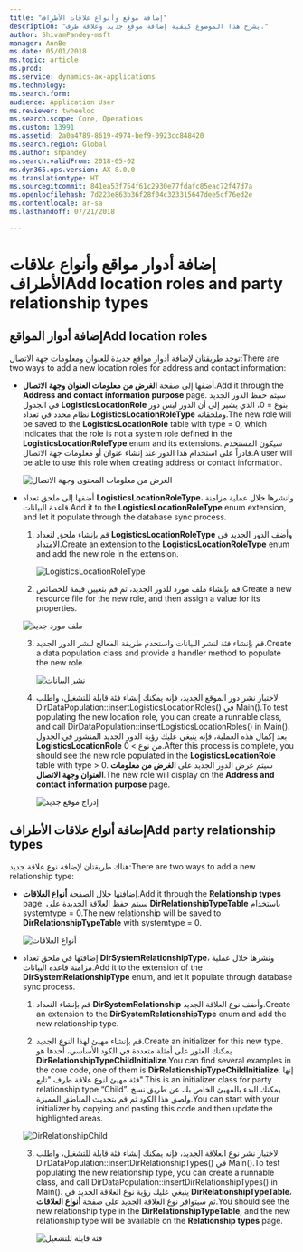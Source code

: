 ```yaml
---
title: "إضافة موقع وأنواع علاقات الأطراف"
description: "يشرح هذا الموضوع كيفية إضافة موقع جديد وعلاقة طرف."
author: ShivamPandey-msft
manager: AnnBe
ms.date: 05/01/2018
ms.topic: article
ms.prod: 
ms.service: dynamics-ax-applications
ms.technology: 
ms.search.form: 
audience: Application User
ms.reviewer: twheeloc
ms.search.scope: Core, Operations
ms.custom: 13991
ms.assetid: 2a0a4789-8619-4974-bef9-0923cc848420
ms.search.region: Global
ms.author: shpandey
ms.search.validFrom: 2018-05-02
ms.dyn365.ops.version: AX 8.0.0
ms.translationtype: HT
ms.sourcegitcommit: 841ea53f754f61c2930e77fdafc85eac72f47d7a
ms.openlocfilehash: 7d223e863b36f28f04c323315647dee5cf76ed2e
ms.contentlocale: ar-sa
ms.lasthandoff: 07/21/2018

---
```


# <a name="add-location-roles-and-party-relationship-types"></a><span data-ttu-id="34295-103">إضافة أدوار مواقع وأنواع علاقات الأطراف</span><span class="sxs-lookup"><span data-stu-id="34295-103">Add location roles and party relationship types</span></span> 

## <a name="add-location-roles"></a><span data-ttu-id="34295-104">إضافة أدوار المواقع</span><span class="sxs-lookup"><span data-stu-id="34295-104">Add location roles</span></span>

<span data-ttu-id="34295-105">توجد طريقتان لإضافة أدوار مواقع جديدة للعنوان ومعلومات جهة الاتصال:</span><span class="sxs-lookup"><span data-stu-id="34295-105">There are two ways to add a new location roles for address and contact information:</span></span>

-  <span data-ttu-id="34295-106">أضفها إلى صفحة **‏‫الغرض من معلومات العنوان وجهة الاتصال‬**.</span><span class="sxs-lookup"><span data-stu-id="34295-106">Add it through the **Address and contact information purpose** page.</span></span> <span data-ttu-id="34295-107">سيتم حفظ الدور الجديد في الجدول **LogisticsLocationRole** بنوع = 0، الذي يشير إلى أن الدور ليس دور نظام محدد في تعداد **LogisticsLocationRoleType** وملحقاته.</span><span class="sxs-lookup"><span data-stu-id="34295-107">The new role will be saved to the **LogisticsLocationRole** table with type = 0, which indicates that the role is not a system role defined in the **LogisticsLocationRoleType** enum and its extensions.</span></span> <span data-ttu-id="34295-108">سيكون المستخدم قادراً على استخدام هذا الدور عند إنشاء عنوان أو معلومات جهة الاتصال.</span><span class="sxs-lookup"><span data-stu-id="34295-108">A user will be able to use this role when creating address or contact information.</span></span>

    ![الغرض من معلومات المحتوى وجهة الاتصال](media/Address-Contact.PNG)

-  <span data-ttu-id="34295-110">أضفها إلى ملحق تعداد **LogisticsLocationRoleType**، وانشرها خلال عملية مزامنة قاعدة البيانات.</span><span class="sxs-lookup"><span data-stu-id="34295-110">Add it to the **LogisticsLocationRoleType** enum extension, and let it populate through the database sync process.</span></span>

    1.  <span data-ttu-id="34295-111">قم بإنشاء ملحق لتعداد **LogisticsLocationRoleType** وأضف الدور الجديد في الامتداد.</span><span class="sxs-lookup"><span data-stu-id="34295-111">Create an extension to the **LogisticsLocationRoleType** enum and add the new role in the extension.</span></span> 
  
        ![LogisticsLocationRoleType](media/Logistics.PNG)

    2. <span data-ttu-id="34295-113">قم بإنشاء ملف مورد للدور الجديد، ثم قم بتعيين قيمة للخصائص.</span><span class="sxs-lookup"><span data-stu-id="34295-113">Create a new resource file for the new role, and then assign a value for its properties.</span></span>
     
     ![ملف مورد جديد](media/Resource.PNG)
        
    3.  <span data-ttu-id="34295-115">قم بإنشاء فئة لنشر البيانات واستخدم طريقة المعالج لنشر الدور الجديد.</span><span class="sxs-lookup"><span data-stu-id="34295-115">Create a data population class and provide a handler method to populate the new role.</span></span> 

        ![نشر البيانات](media/Dirdata.PNG)

    4.  <span data-ttu-id="34295-117">لاختبار نشر دور الموقع الجديد، فإنه يمكنك إنشاء فئة قابلة للتشغيل، واطلب DirDataPopulation::insertLogisticsLocationRoles() في Main().</span><span class="sxs-lookup"><span data-stu-id="34295-117">To test populating the new location role, you can create a runnable class, and call DirDataPopulation::insertLogisticsLocationRoles() in Main().</span></span> <span data-ttu-id="34295-118">بعد إكمال هذه العملية، فإنه ينبغي عليك رؤية الدور الجديد المنشور في الجدول **LogisticsLocationRole** من نوع \> 0.</span><span class="sxs-lookup"><span data-stu-id="34295-118">After this process is complete, you should see the new role populated in the **LogisticsLocationRole** table with type \> 0.</span></span> <span data-ttu-id="34295-119">سيتم عرض الدور الجديد على **‏‫الغرض من معلومات العنوان وجهة الاتصال‬**.</span><span class="sxs-lookup"><span data-stu-id="34295-119">The new role will display on the **Address and contact information purpose** page.</span></span>

        ![إدراج موقع جديد](media/InsertNewLocation.PNG)

## <a name="add-party-relationship-types"></a><span data-ttu-id="34295-121">إضافة أنواع علاقات الأطراف</span><span class="sxs-lookup"><span data-stu-id="34295-121">Add party relationship types</span></span> 

<span data-ttu-id="34295-122">هناك طريقتان لإضافة نوع علاقة جديد:</span><span class="sxs-lookup"><span data-stu-id="34295-122">There are two ways to add a new relationship type:</span></span>

-   <span data-ttu-id="34295-123">إضافتها خلال الصفحة **أنواع العلاقات**.</span><span class="sxs-lookup"><span data-stu-id="34295-123">Add it through the **Relationship types** page.</span></span> <span data-ttu-id="34295-124">سيتم حفظ العلاقة الجديدة على **DirRelationshipTypeTable** باستخدام systemtype = 0.</span><span class="sxs-lookup"><span data-stu-id="34295-124">The new relationship will be saved to **DirRelationshipTypeTable** with systemtype = 0.</span></span>

    ![أنواع العلاقات](media/Relationship.PNG)

-  <span data-ttu-id="34295-126">إضافتها في ملحق تعداد **DirSystemRelationshipType**، ونشرها خلال عملية مزامنة قاعدة البيانات.</span><span class="sxs-lookup"><span data-stu-id="34295-126">Add it to the extension of the **DirSystemRelationshipType** enum, and let it populate through database sync process.</span></span>

    1.  <span data-ttu-id="34295-127">قم بإنشاء التعداد **DirSystemRelationship** وأضف نوع العلاقة الجديد.</span><span class="sxs-lookup"><span data-stu-id="34295-127">Create an extension to the **DirSystemRelationshipType** enum and add the new relationship type.</span></span>

    2. <span data-ttu-id="34295-128">قم بإنشاء مهيئ لهذا النوع الجديد.</span><span class="sxs-lookup"><span data-stu-id="34295-128">Create an initializer for this new type.</span></span> <span data-ttu-id="34295-129">يمكنك العثور على أمثلة متعددة في الكود الأساسي، أحدها هو **DirRelationshipTypeChildInitialize**.</span><span class="sxs-lookup"><span data-stu-id="34295-129">You can find several examples in the core code, one of them is  **DirRelationshipTypeChildInitialize**.</span></span> <span data-ttu-id="34295-130">إنها فئة مهيئ لنوع علاقة طرف "تابع".</span><span class="sxs-lookup"><span data-stu-id="34295-130">This is an initializer class for party relationship type “Child”.</span></span> <span data-ttu-id="34295-131">يمكنك البدء بالمهيئ الخاص بك عن طريق نسخ ولصق هذا الكود ثم قم بتحديث المناطق المميزة.</span><span class="sxs-lookup"><span data-stu-id="34295-131">You can start with your initializer by copying and pasting this code and then update the highlighted areas.</span></span>
    
    ![DirRelationshipChild](media/DirRelationship.PNG)

    3.  <span data-ttu-id="34295-133">لاختبار نشر نوع العلاقة الجديد، فإنه يمكنك إنشاء فئة قابلة للتشغيل، واطلب DirDataPopulation::insertDirRelationshipTypes() في Main().</span><span class="sxs-lookup"><span data-stu-id="34295-133">To test populating the new relationship type, you can create a runnable class, and call DirDataPopulation::insertDirRelationshipTypes() in Main().</span></span> <span data-ttu-id="34295-134">ينبغي عليك رؤية نوع العلاقة الجديد في **DirRelationshipTypeTable**، ثم سيتوافر نوع العلاقة الجديد على صفحة **أنواع العلاقات**.</span><span class="sxs-lookup"><span data-stu-id="34295-134">You should see the new relationship type in the **DirRelationshipTypeTable**, and the new relationship type will be available on the **Relationship types** page.</span></span>

        ![فئة قابلة للتشغيل](media/Runnable.PNG)

